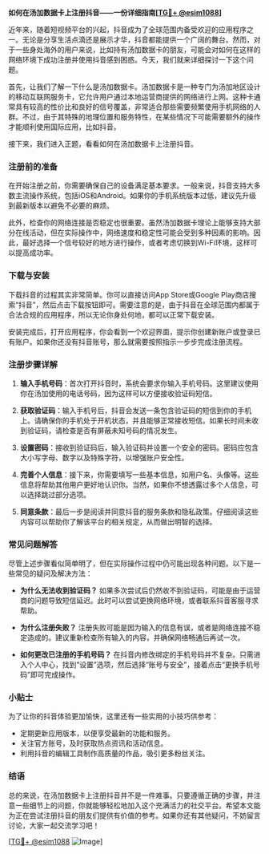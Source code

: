 **如何在汤加数据卡上注册抖音——一份详细指南[[TG💪+ @esim1088](https://t.me/s/esim1088)]**

近年来，随着短视频平台的兴起，抖音成为了全球范围内备受欢迎的应用程序之一。无论是分享生活点滴还是展示才华，抖音都能提供一个广阔的舞台。然而，对于一些身处海外的用户来说，比如持有汤加数据卡的朋友，可能会对如何在这样的网络环境下成功注册并使用抖音感到困惑。今天，我们就来详细探讨一下这个问题。

首先，让我们了解一下什么是汤加数据卡。汤加数据卡是一种专门为汤加地区设计的移动互联网服务卡，它允许用户通过本地运营商提供的网络进行上网。这种卡通常具有较高的性价比和良好的信号覆盖，非常适合那些需要频繁使用手机网络的人群。不过，由于其特殊的地理位置和服务特性，在某些情况下可能需要额外的操作才能顺利使用国际应用，比如抖音。

接下来，我们进入正题，看看如何在汤加数据卡上注册抖音。

### 注册前的准备

在开始注册之前，你需要确保自己的设备满足基本要求。一般来说，抖音支持大多数主流操作系统，包括iOS和Android。如果你的手机系统版本过低，建议先升级到最新版本以避免不必要的麻烦。

此外，检查你的网络连接是否稳定也很重要。虽然汤加数据卡理论上能够支持大部分在线活动，但在实际操作中，网络速度和稳定性可能会受到多种因素的影响。因此，最好选择一个信号较好的地方进行操作，或者考虑切换到Wi-Fi环境，这样可以提高成功率。

### 下载与安装

下载抖音的过程其实非常简单。你可以直接访问App Store或Google Play商店搜索“抖音”，然后点击下载按钮即可。需要注意的是，由于抖音在全球范围内都属于合法合规的应用程序，所以无论你身处何地，都可以正常下载安装。

安装完成后，打开应用程序，你会看到一个欢迎界面，提示你创建新账户或登录已有账户。如果你还没有抖音账号，那么就需要按照指示一步步完成注册流程。

### 注册步骤详解

1. **输入手机号码**：首次打开抖音时，系统会要求你输入手机号码。这里建议使用你在汤加使用的电话号码，因为这样可以方便接收验证码短信。

2. **获取验证码**：输入手机号后，抖音会发送一条包含验证码的短信到你的手机上。请确保你的手机处于开机状态，并且能够正常接收短信。如果长时间未收到验证码，请检查是否有屏蔽未知号码的情况发生。

3. **设置密码**：接收到验证码后，输入验证码并设置一个安全的密码。密码应包含大小写字母、数字以及特殊字符，以增强账户安全性。

4. **完善个人信息**：接下来，你需要填写一些基本信息，如用户名、头像等。这些信息将帮助其他用户更好地认识你。当然，如果你不想透露过多个人信息，可以选择跳过部分选项。

5. **同意条款**：最后一步是阅读并同意抖音的服务条款和隐私政策。仔细阅读这些内容可以帮助你了解该平台的相关规定，从而做出明智的选择。

### 常见问题解答

尽管上述步骤看似简单明了，但在实际操作过程中仍可能出现各种问题。以下是一些常见的疑问及解决方法：

- **为什么无法收到验证码？**
  如果多次尝试后仍然收不到验证码，可能是由于运营商的问题导致短信延迟。此时可以尝试更换网络环境，或者联系抖音客服寻求帮助。

- **为什么注册失败？**
  注册失败可能是因为输入的信息有误，或者是网络连接不稳定造成的。建议重新检查所有输入的内容，并确保网络畅通后再试一次。

- **如何更改已注册的手机号码？**
  在抖音内修改绑定的手机号码并不复杂。只需进入个人中心，找到“设置”选项，然后选择“账号与安全”，接着点击“更换手机号码”即可完成操作。

### 小贴士

为了让你的抖音体验更加愉快，这里还有一些实用的小技巧供参考：

- 定期更新应用版本，以便享受最新的功能和服务。
- 关注官方账号，及时获取热点资讯和活动信息。
- 利用抖音的编辑工具制作高质量的作品，吸引更多粉丝关注。

### 结语

总的来说，在汤加数据卡上注册抖音并不是一件难事。只要遵循正确的步骤，并注意一些细节上的问题，你就能够轻松地加入这个充满活力的社交平台。希望本文能为正在尝试注册抖音的朋友们提供有价值的参考。如果你还有其他疑问，不妨留言讨论，大家一起交流学习吧！

[[TG💪+ @esim1088](https://t.me/s/esim1088) ![Image](https://i.postimg.cc/4NQfJmqS/Snipaste-2025-05-13-00-14-12.png)]
